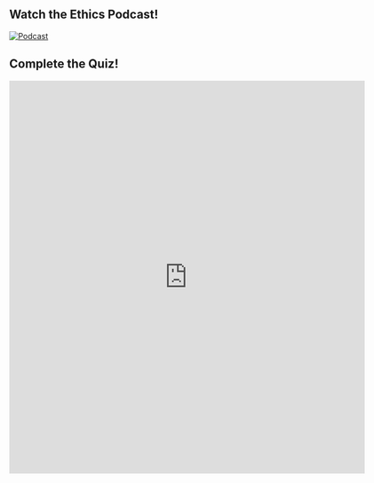 ## Watch the Ethics Podcast!

[![Podcast](http://img.youtube.com/vi/PxdtSKlR9XU/0.jpg)](http://www.youtube.com/watch?v=PxdtSKlR9XU "Video Title")

## Complete the Quiz!
<iframe src="https://docs.google.com/forms/d/e/1FAIpQLScvQC2Mz6NHJU4qdruvI56TTkF9f679y43xl25XhkzjKZ6kLQ/viewform?embedded=true" width="640" height="708" frameborder="0" marginheight="0" marginwidth="0">Loading…</iframe>
